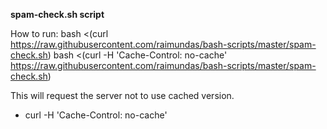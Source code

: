 <b>spam-check.sh script</b>

How to run:
bash <(curl https://raw.githubusercontent.com/raimundas/bash-scripts/master/spam-check.sh)
bash <(curl -H 'Cache-Control: no-cache' https://raw.githubusercontent.com/raimundas/bash-scripts/master/spam-check.sh)

This will request the server not to use cached version.
* curl -H 'Cache-Control: no-cache'


